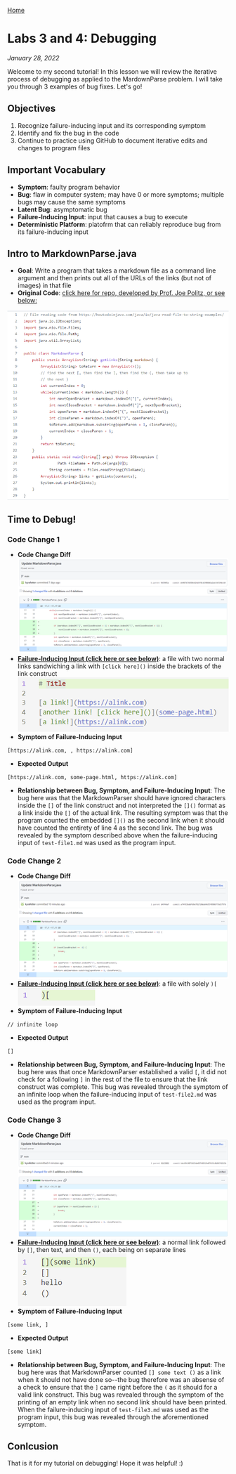[Home](index.html)

# Labs 3 and 4: Debugging 

*January 28, 2022*

Welcome to my second tutorial! In this lesson we will review the iterative process of debugging as applied to the MardownParse problem. I will take you through 3 examples of bug fixes. Let's go! 

## Objectives
1. Recognize failure-inducing input and its corresponding symptom 
2. Identify and fix the bug in the code
3. Continue to practice using GitHub to document iterative edits and changes to program files

## Important Vocabulary
* **Symptom**: faulty program behavior
* **Bug**: flaw in computer system; may have 0 or more symptoms; multiple bugs may cause the same symptoms
* **Latent Bug**: asymptomatic bug
* **Failure-Inducing Input**: input that causes a bug to execute
* **Deterministic Platform**: platofrm that can reliably reproduce bug from its failure-inducing input

## Intro to MarkdownParse.java
* **Goal**: Write a program that takes a markdown file as a command line argument and then prints out all of the URLs of the links (but not of images) in that file 
* **Original Code**: [click here for repo, developed by Prof. Joe Politz, or see below:](https://github.com/ucsd-cse15l-w22/markdown-parse/blob/main/MarkdownParse.java)

![Image](Original_MarkdownParse.png)

## Time to Debug!

### **Code Change 1**
* **Code Change Diff**
![Image](code_change_diff1.png)
* [**Failure-Inducing Input (click here or see below)**](test-file1.md): a file with two normal links sandwiching a link with `[click here]()` inside the brackets of the link construct
![Image](test_file1.png)
* **Symptom of Failure-Inducing Input**
```
[https://alink.com, , https://alink.com]
```
* **Expected Output**
```
[https://alink.com, some-page.html, https://alink.com]
```
* **Relationship between Bug, Symptom, and Failure-Inducing Input**: The bug here was that the MarkdownParser should have ignored characters inside the `[]` of the link construct and not interpreted the `[]()` format as a link inside the `[]` of the actual link. The resulting symptom was that the program counted the embedded `[]()` as the second link when it should have counted the entirety of line 4 as the second link. The bug was revealed by the symptom described above when the failure-inducing input of `test-file1.md` was used as the program input.  

### **Code Change 2**
* **Code Change Diff**
![Image](code_change_diff2.png)
* [**Failure-Inducing Input (click here or see below)**](test-file2.md): a file with solely `)[` 
![Image](test_file2.png)
* **Symptom of Failure-Inducing Input**
```
// infinite loop
```
* **Expected Output**
```
[]
```
* **Relationship between Bug, Symptom, and Failure-Inducing Input**: The bug here was that once MarkdownParser established a valid `[`, it did not check for a following `]` in the rest of the file to ensure that the link construct was complete. This bug was revealed through the symptom of an infinite loop when the failure-inducing input of `test-file2.md` was used as the program input.   

### **Code Change 3**
* **Code Change Diff**
![Image](code_change_diff3.png)
* [**Failure-Inducing Input (click here or see below)**](test-file3.md): a normal link followed by `[]`, then text, and then `()`, each being on separate lines
![Image](test_file3.png)
* **Symptom of Failure-Inducing Input**
```
[some link, ]
```
* **Expected Output**
```
[some link]
```
* **Relationship between Bug, Symptom, and Failure-Inducing Input**: The bug here was that MarkdownParser counted `[] some text ()` as a link when it should not have done so--the bug therefore was an absense of a check to ensure that the `]` came right before the `(` as it should for a valid link construct. This bug was revealed through the symptom of the printing of an empty link when no second link should have been printed. When the failure-inducing input of `test-file3.md` was used as the program input, this bug was revealed through the aforementioned symptom.    

## Conlcusion
That is it for my tutorial on debugging! Hope it was helpful! :)
